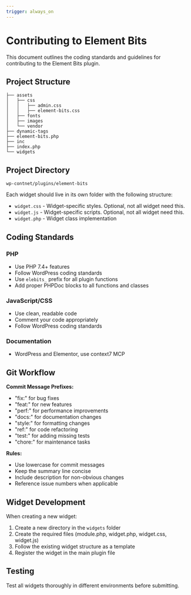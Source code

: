 ```yaml
---
trigger: always_on
---
```


# Contributing to Element Bits

This document outlines the coding standards and guidelines for contributing to the Element Bits plugin.

## Project Structure

```
├── assets
│   ├── css
│   │   ├── admin.css
│   │   ├── element-bits.css
│   ├── fonts
│   ├── images
│   └── vendor
├── dynamic-tags
├── element-bits.php
├── inc
├── index.php
└── widgets
```

## Project Directory
`wp-contnet/plugins/element-bits`

Each widget should live in its own folder with the following structure:
- `widget.css` - Widget-specific styles. Optional, not all widget need this.
- `widget.js` - Widget-specific scripts. Optional, not all widget need this.
- `widget.php` - Widget class implementation

## Coding Standards

### PHP
- Use PHP 7.4+ features
- Follow WordPress coding standards
- Use `elebits_` prefix for all plugin functions
- Add proper PHPDoc blocks to all functions and classes

### JavaScript/CSS
- Use clean, readable code
- Comment your code appropriately
- Follow WordPress coding standards

### Documentation
- WordPress and Elementor, use context7 MCP

## Git Workflow

**Commit Message Prefixes:**
- "fix:" for bug fixes
- "feat:" for new features
- "perf:" for performance improvements
- "docs:" for documentation changes
- "style:" for formatting changes
- "ref:" for code refactoring
- "test:" for adding missing tests
- "chore:" for maintenance tasks

**Rules:**
- Use lowercase for commit messages
- Keep the summary line concise
- Include description for non-obvious changes
- Reference issue numbers when applicable

## Widget Development

When creating a new widget:
1. Create a new directory in the `widgets` folder
2. Create the required files (module.php, widget.php, widget.css, widget.js)
3. Follow the existing widget structure as a template
4. Register the widget in the main plugin file

## Testing

Test all widgets thoroughly in different environments before submitting.